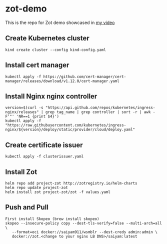 # zot-demo
This is the repo for Zot demo showcased in [my video](https://youtu.be/zOjOF00aQSY)
## Create Kubernetes cluster
```
kind create cluster --config kind-config.yaml
```
## Install cert manager 
```
kubectl apply -f https://github.com/cert-manager/cert-manager/releases/download/v1.12.0/cert-manager.yaml
```

## Install Nginx nginx controller 
```
version=$(curl -s "https://api.github.com/repos/kubernetes/ingress-nginx/releases" | grep tag_name | grep controller | sort -r | awk -F'"' 'NR==1 {print $4}')
kubectl apply -f "https://raw.githubusercontent.com/kubernetes/ingress-nginx/${version}/deploy/static/provider/cloud/deploy.yaml"
```
## Create certificate issuer
```
kubectl apply -f clusterissuer.yaml
```

## Install Zot 

```
helm repo add project-zot http://zotregistry.io/helm-charts
helm repo update project-zot
helm install zot project-zot/zot -f values.yaml
```

## Push and Pull 

```
First install Skopeo (brew install skopeo)
skopeo --insecure-policy copy --dest-tls-verify=false --multi-arch=all \
   --format=oci docker://saiyam911/wsmblr --dest-creds admin:admin \
   docker://zot.<change to your nginx LB DNS>/saiyam:latest
```
